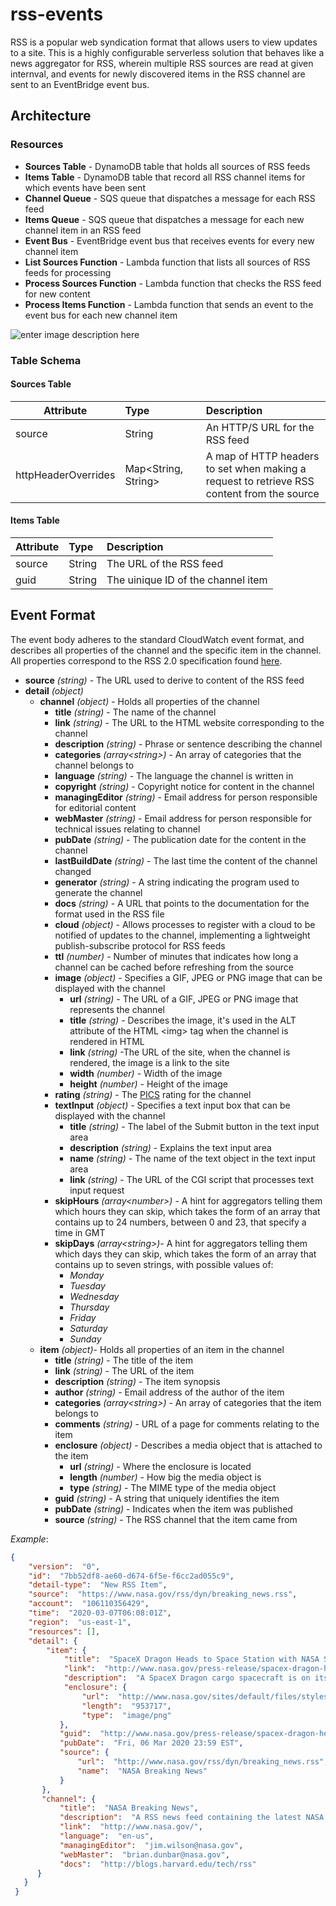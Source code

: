 # rss-events

RSS is a popular web syndication format that allows users to view updates to a site. This is a highly configurable serverless solution that behaves like a news aggregator for RSS, wherein multiple RSS sources are read at given internval, and events for newly discovered items in the RSS channel are sent to an EventBridge event bus. 

## Architecture

### Resources

  - **Sources Table** - DynamoDB table that holds all sources of RSS feeds
  - **Items Table** - DynamoDB table that record all RSS channel items for which events have been sent
  - **Channel Queue** - SQS queue that dispatches a message for each RSS feed
  - **Items Queue** - SQS queue that dispatches a message for each new channel item in an RSS feed
  - **Event Bus** - EventBridge event bus that receives events for every new channel item
  - **List Sources Function** - Lambda function that lists all sources of RSS feeds for processing
  - **Process Sources Function** - Lambda function that checks the RSS feed for new content
  - **Process Items Function** - Lambda function that sends an event to the event bus for each new channel item


![enter image description here](https://d50daux61fgb.cloudfront.net/rss-events/solution-architecture.png)


### Table Schema

#### Sources Table

| Attribute           | Type                | Description                                                                                    |
| ------------------- |:--------------------| :----------------------------------------------------------------------------------------------|
| source              | String              | An HTTP/S URL for  the RSS feed                                                                |
| httpHeaderOverrides | Map<String, String> | A map of HTTP headers to set when making a<br>request to retrieve RSS content from the source  |

#### Items Table

| Attribute      | Type                | Description                                                                                    |
| ---------------|:--------------------| :----------------------------------------------------------------------------------------------|
| source         | String              | The URL of the RSS feed                                                                        |
| guid 		     | String              | The uinique ID of the channel item                                                             |


## Event Format

The event body adheres to the standard CloudWatch event format, and describes all properties of the channel and the specific item in the channel. All properties correspond to the RSS 2.0 specification found [here]([https://cyber.harvard.edu/rss/rss.html](https://cyber.harvard.edu/rss/rss.html)). 

 - **source** *(string)* - The URL used to derive to content of the RSS feed
 - **detail** *(object)* 
	 - **channel** *(object)* - Holds all properties of the channel
		 - **title** *(string)* - The name of the channel
		 - **link** *(string)* - The URL to the HTML website corresponding to the channel
		 - **description** *(string)* - Phrase or sentence describing the channel 
		 - **categories** *(array&lt;string&gt;)* - An array of categories that the channel belongs to
		 - **language** *(string)* - The language the channel is written in
		 - **copyright** *(string)* - Copyright notice for content in the channel
		 - **managingEditor** *(string)* - Email address for person responsible for editorial content
		 - **webMaster** *(string)* - Email address for person responsible for technical issues relating to channel
		 - **pubDate** *(string)* - The publication date for the content in the channel
		 - **lastBuildDate** *(string)* - The last time the content of the channel changed
		 - **generator** *(string)* - A string indicating the program used to generate the channel
		 - **docs** *(string)* - A URL that points to the documentation for the format used in the RSS file
		 - **cloud** *(object)* - Allows processes to register with a cloud to be notified of updates to the channel, implementing a lightweight publish-subscribe protocol for RSS feeds
		 - **ttl** *(number)* - Number of minutes that indicates how long a channel can be cached before refreshing from the source
		 - **image** *(object)* - Specifies a GIF, JPEG or PNG image that can be displayed with the channel
			 - **url** *(string)* - The URL of a GIF, JPEG or PNG image that represents the channel
			 - **title** *(string)* - Describes the image, it's used in the ALT attribute of the HTML &lt;img&gt; tag when the channel is rendered in HTML
			 - **link** *(string)* -The URL of the site, when the channel is rendered, the image is a link to the site
			 - **width** *(number)* - Width of the image
			 - **height** *(number)* - Height of the image
		- **rating** *(string)* - The [PICS](http://www.w3.org/PICS/) rating for the channel
		- **textInput** *(object)* - Specifies a text input box that can be displayed with the channel
			- **title** *(string)* - The label of the Submit button in the text input area
			- **description** *(string)* - Explains the text input area
			- **name** *(string)* - The name of the text object in the text input area
			- **link** *(string)* - The URL of the CGI script that processes text input request
		- **skipHours** *(array&lt;number&gt;)* - A hint for aggregators telling them which hours they can skip, which takes the form of an array that contains up to 24 numbers, between 0 and 23, that specify a time in GMT 
		- **skipDays** *(array&lt;string&gt;)*- A hint for aggregators telling them which days they can skip, which takes the form of an array that contains up to seven strings, with possible values of:
			- *Monday*
			- *Tuesday*
			- *Wednesday*
			- *Thursday*
			- *Friday*
			- *Saturday*
			- *Sunday*
	 - **item** *(object)*- Holds all properties of an item in the channel
		 - **title** *(string)* - The title of the item
		 - **link** *(string)* - The URL of the item
		 - **description** *(string)* - The item synopsis
		 - **author** *(string)* - Email address of the author of the item
		 - **categories** *(array&lt;string&gt;)* - An array of categories that the item belongs to
		 - **comments** *(string)* - URL of a page for comments relating to the item
		 - **enclosure** *(object)* - Describes a media object that is attached to the item
			 - **url** *(string)* - Where the enclosure is located
			 - **length** *(number)* - How big the media object is
			 - **type** *(string)* - The MIME type of the media object
		 - **guid** *(string)* - A string that uniquely identifies the item
		 - **pubDate** *(string)* - Indicates when the item was published
		 - **source** *(string)* - The RSS channel that the item came from

  

*Example*:

   ```json
   { 
	   "version":  "0", 
	   "id":  "7bb52df8-ae60-d674-6f5e-f6cc2ad055c9", 
	   "detail-type":  "New RSS Item", 
	   "source":  "https://www.nasa.gov/rss/dyn/breaking_news.rss", 
	   "account":  "106110356429", 
	   "time":  "2020-03-07T06:08:01Z", 
	   "region":  "us-east-1", 
	   "resources": [], 
	   "detail": { 
		   "item": { 
			   "title":  "SpaceX Dragon Heads to Space Station with NASA Science, Cargo", 
			   "link":  "http://www.nasa.gov/press-release/spacex-dragon-heads-to-space-station-with-nasa-science-cargo-1", 
			   "description":  "A SpaceX Dragon cargo spacecraft is on its way to the International Space Station after launching at 11:50 p.m. EST Friday. Dragon will deliver more than 4,300 pounds of NASA cargo and science investigations, including a new science facility scheduled to be installed to the outside of the station during a spacewalk this spring.", 
			   "enclosure": { 
				   "url":  "http://www.nasa.gov/sites/default/files/styles/1x1_cardfeed/public/thumbnails/image/spx_launch_0.png?itok=jlsrAtrt", 
				   "length":  "953717", 
				   "type":  "image/png"
			  }, 
			  "guid":  "http://www.nasa.gov/press-release/spacex-dragon-heads-to-space-station-with-nasa-science-cargo-1", 
			  "pubDate":  "Fri, 06 Mar 2020 23:59 EST", 
			  "source": { 
				  "url":  "http://www.nasa.gov/rss/dyn/breaking_news.rss", 
				  "name":  "NASA Breaking News" 
			  } 
		  }, 
		  "channel": { 
			  "title":  "NASA Breaking News", 
			  "description":  "A RSS news feed containing the latest NASA news articles and press releases.", 
			  "link":  "http://www.nasa.gov/", 
			  "language":  "en-us", 
			  "managingEditor":  "jim.wilson@nasa.gov", 
			  "webMaster":  "brian.dunbar@nasa.gov", 
			  "docs":  "http://blogs.harvard.edu/tech/rss" 
		 } 
	  } 
	}
